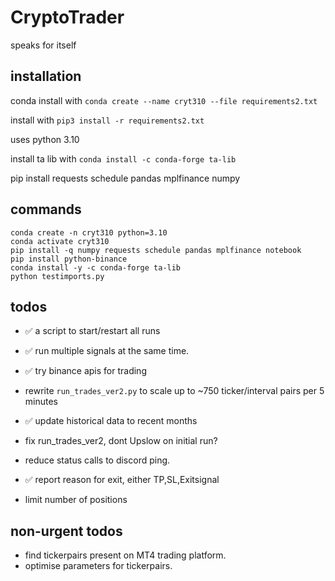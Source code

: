 # CryptoTrader
speaks for itself

## installation

conda install with `conda create --name cryt310 --file requirements2.txt`

install with `pip3 install -r requirements2.txt`

uses python 3.10

install ta lib with `conda install -c conda-forge ta-lib`

pip install requests schedule pandas mplfinance numpy

## commands

```
conda create -n cryt310 python=3.10
conda activate cryt310
pip install -q numpy requests schedule pandas mplfinance notebook
pip install python-binance
conda install -y -c conda-forge ta-lib
python testimports.py
```

## todos

- ✅ a script to start/restart all runs

- ✅ run multiple signals at the same time.
- ✅ try binance apis for trading
- rewrite `run_trades_ver2.py` to scale up to ~750 ticker/interval pairs per 5 minutes
- ✅ update historical data to recent months
- fix run_trades_ver2, dont Upslow on initial run?
- reduce status calls to discord ping.
- ✅ report reason for exit, either TP,SL,Exitsignal
- limit number of positions
## non-urgent todos

- find tickerpairs present on MT4 trading platform.
- optimise parameters for tickerpairs.